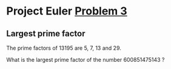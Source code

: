 # Project Euler [Problem 3](https://projecteuler.net/problem=3)

## Largest prime factor

The prime factors of 13195 are 5, 7, 13 and 29.

What is the largest prime factor of the number 600851475143 ?